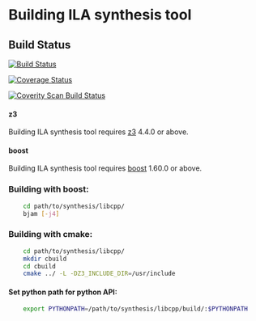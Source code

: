# Building ILA synthesis tool

Build Status
------------

[![Build Status](https://semaphoreci.com/api/v1/bo-yuan-huang/ila/branches/ilair/badge.svg)](https://semaphoreci.com/bo-yuan-huang/ila)

[![Coverage Status](https://coveralls.io/repos/github/Bo-Yuan-Huang/ILA/badge.svg)](https://coveralls.io/github/Bo-Yuan-Huang/ILA)

<a href="https://scan.coverity.com/projects/bo-yuan-huang-ila">
  <img alt="Coverity Scan Build Status"
       src="https://scan.coverity.com/projects/14436/badge.svg"/>
</a>

#### z3 
Building ILA synthesis tool requires [z3](https://github.com/Z3Prover/z3) 4.4.0 or above.

#### boost
Building ILA synthesis tool requires [boost](https://www.boost.org) 1.60.0 or above.

### Building with boost:

```bash
	cd path/to/synthesis/libcpp/
	bjam [-j4]
```

### Building with cmake:

```bash
	cd path/to/synthesis/libcpp/
	mkdir cbuild
	cd cbuild
	cmake ../ -L -DZ3_INCLUDE_DIR=/usr/include
```

#### Set python path for python API:

```bash
	export PYTHONPATH=/path/to/synthesis/libcpp/build/:$PYTHONPATH
```
